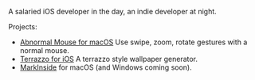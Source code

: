 A salaried iOS developer in the day, an indie developer at night.

Projects:

- [Abnormal Mouse for macOS](https://abnormalmouse.intii.com)
  Use swipe, zoom, rotate gestures with a normal mouse.
- [Terrazzo for iOS](https://apps.apple.com/us/app/terrazzo-wallpaper-generator/id1480321976)
  A terrazzo style wallpaper generator.
- [MarkInside](https://markinside.intii.com) for macOS (and Windows coming soon).
